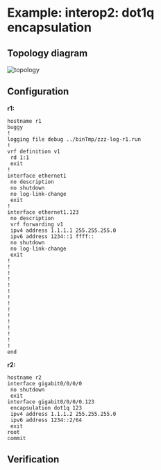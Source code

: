 # Example: interop2: dot1q encapsulation

## **Topology diagram**

![topology](/img/intop2-eth02.tst.png)

## **Configuration**

**r1:**
```
hostname r1
buggy
!
logging file debug ../binTmp/zzz-log-r1.run
!
vrf definition v1
 rd 1:1
 exit
!
interface ethernet1
 no description
 no shutdown
 no log-link-change
 exit
!
interface ethernet1.123
 no description
 vrf forwarding v1
 ipv4 address 1.1.1.1 255.255.255.0
 ipv6 address 1234::1 ffff::
 no shutdown
 no log-link-change
 exit
!
!
!
!
!
!
!
!
!
!
!
!
!
!
!
end
```

**r2:**
```
hostname r2
interface gigabit0/0/0/0
 no shutdown
 exit
interface gigabit0/0/0/0.123
 encapsulation dot1q 123
 ipv4 address 1.1.1.2 255.255.255.0
 ipv6 address 1234::2/64
 exit
root
commit
```

## **Verification**
